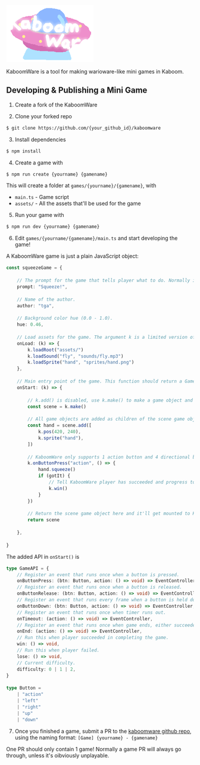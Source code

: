 ![logo](logo.png)

KaboomWare is a tool for making warioware-like mini games in Kaboom.

## Developing & Publishing a Mini Game

1. Create a fork of the KaboomWare

2. Clone your forked repo

```sh
$ git clone https://github.com/{your_github_id}/kaboomware
```

3. Install dependencies

```sh
$ npm install
```

4. Create a game with

```sh
$ npm run create {yourname} {gamename}
```

This will create a folder at `games/{yourname}/{gamename}`, with

- `main.ts` - Game script
- `assets/` - All the assets that'll be used for the game

5. Run your game with

```sh
$ npm run dev {yourname} {gamename}
```

6. Edit `games/{yourname/{gamename}/main.ts` and start developing the game!

A KaboomWare game is just a plain JavaScript object:

```ts
const squeezeGame = {

    // The prompt for the game that tells player what to do. Normally it'll be just a simple verb.
    prompt: "Squeeze!",

    // Name of the author.
    author: "tga",

    // Background color hue (0.0 - 1.0).
    hue: 0.46,

    // Load assets for the game. The argument k is a limited version of the Kaboom context, only k.loadXXX() functions are enabled here.
    onLoad: (k) => {
        k.loadRoot("assets/")
        k.loadSound("fly", "sounds/fly.mp3")
        k.loadSprite("hand", "sprites/hand.png")
    },

    // Main entry point of the game. This function should return a GameObject that contains the game. The argument k is a limited version of the Kaboom context, plus a set of KaboomWare-specific APIs (see below)
    onStart: (k) => {

        // k.add() is disabled, use k.make() to make a game object and return
        const scene = k.make()

        // All game objects are added as children of the scene game object
        const hand = scene.add([
            k.pos(420, 240),
            k.sprite("hand"),
        ])

        // KaboomWare only supports 1 action button and 4 directional buttons. Use the KaboomWare-specific API k.onButtonXXX()
        k.onButtonPress("action", () => {
            hand.squeeze()
            if (gotIt) {
                // Tell KaboomWare player has succeeded and progress to the next game
                k.win()
            }
        })

        // Return the scene game object here and it'll get mounted to KaboomWare when this game starts.
        return scene

    },

}
```

The added API in `onStart()` is

```ts
type GameAPI = {
    // Register an event that runs once when a button is pressed.
    onButtonPress: (btn: Button, action: () => void) => EventController,
    // Register an event that runs once when a button is released.
    onButtonRelease: (btn: Button, action: () => void) => EventController,
    // Register an event that runs every frame when a button is held down.
    onButtonDown: (btn: Button, action: () => void) => EventController,
    // Register an event that runs once when timer runs out.
    onTimeout: (action: () => void) => EventController,
    // Register an event that runs once when game ends, either succeeded, failed or timed out.
    onEnd: (action: () => void) => EventController,
    // Run this when player succeeded in completing the game.
    win: () => void,
    // Run this when player failed.
    lose: () => void,
    // Current difficulty.
    difficulty: 0 | 1 | 2,
}

type Button =
    | "action"
    | "left"
    | "right"
    | "up"
    | "down"
```

7. Once you finished a game, submit a PR to the [kaboomware github repo](https://github.com/slmjkdbtl/kaboomware), using the naming format: `[Game] {yourname} - {gamename}`

One PR should only contain 1 game! Normally a game PR will always go through, unless it's oibviously unplayable.

